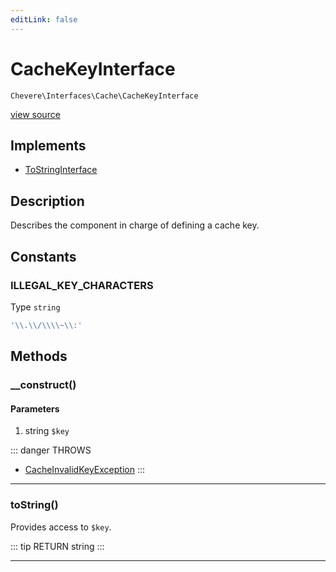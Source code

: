 ```yaml
---
editLink: false
---
```


# CacheKeyInterface

`Chevere\Interfaces\Cache\CacheKeyInterface`

[view source](https://github.com/chevere/chevere/blob/master/interfaces/Cache/CacheKeyInterface.php)

## Implements

- [ToStringInterface](../To/ToStringInterface.md)

## Description

Describes the component in charge of defining a cache key.

## Constants

### ILLEGAL_KEY_CHARACTERS

Type `string`

```php
'\\.\\/\\\\~\\:'
```

## Methods

### __construct()

#### Parameters

1. string `$key`

::: danger THROWS
- [CacheInvalidKeyException](../../Exceptions/Cache/CacheInvalidKeyException.md)
:::

---

### toString()

Provides access to `$key`.

::: tip RETURN
string
:::

---

